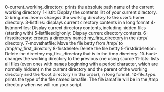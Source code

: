0-current_working_directory: prints the absolute path name of the current working directory.
1-listit: Display the contents list of your current directory.
2-bring_me_home: changes the working directory to the user’s home directory.
3-listfiles: displays current directory contents in a long format
4-listmorefiles: Display current directory contents, including hidden files (starting with)
5-listfilesdigitonly: Display current directory contents.
6-firstdirectory:  creates a directory named my_first_directory in the /tmp/ directory.
7-movethatfile: Move the file betty from /tmp/ to /tmp/my_first_directory
8-firstdelete: Delete the file betty
9-firstdirdeletion: Delete the directory my_first_directory that is in the /tmp directory.
10-back: changes the working directory to the previous one using source
11-lists: lists all files (even ones with names beginning with a period character, which are normally hidden) in the current directory and the parent of the working directory and the /boot directory (in this order), in long format.
12-file_type: prints the type of the file named iamafile. The file iamafile will be in the /tmp directory when we will run your script.
